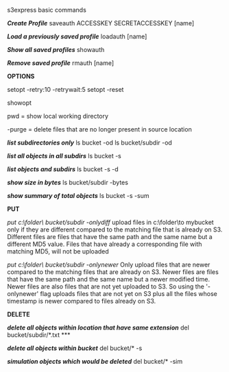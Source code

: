 s3express basic commands

***Create Profile***
saveauth ACCESSKEY SECRETACCESSKEY [name]

***Load a previously saved profile***
loadauth [name]

***Show all saved profiles***
showauth <all>

***Remove saved profile***
rmauth [name]



**OPTIONS**

setopt -retry:10 -retrywait:5
setopt -reset

showopt


pwd = show local working directory

-purge = delete files that are no longer present in source location



***list subdirectories only***
ls bucket -od
ls bucket/subdir -od 

***list all objects in all subdirs***
ls bucket -s

***list objects and subdirs***
ls bucket -s -d

***show size in bytes***
ls bucket/subdir -bytes

***show summary of total objects***
ls bucket -s -sum



**PUT**

*put c:\folder\ bucket/subdir -onlydiff*
upload files in c:\folder\to mybucket only if they are different compared to the matching file that is already on S3. Different files are files that have the same path and the same name but a different MD5 value. Files that have already a corresponding file with matching MD5, will not be uploaded

*put c:\folder\ bucket/subdir -onlynewer*
Only upload files that are newer compared to the matching files that are already on S3. 
Newer files are files that have the same path and the same name but a newer modified time. 
Newer files are also files that are not yet uploaded to S3. 
So using the '-onlynewer' flag uploads files that are not yet on S3 plus all the files whose timestamp is newer compared to files already on S3.


**DELETE**

***delete all objects within location that have same extension***
del bucket/subdir/*.txt 									  ***

***delete all objects within bucket***
del bucket/* -s

***simulation objects which would be deleted***
del bucket/* -sim


